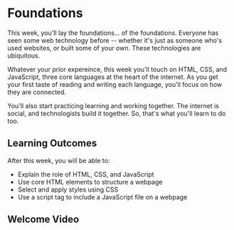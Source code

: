 # Foundations

This week, you'll lay the foundations... of the foundations. Everyone has seen some web technology before -- whether it's just as someone who's used websites, or built some of your own. These technologies are ubiquitous.

Whatever your prior expereince, this week you'll touch on HTML, CSS, and JavaScript, three core languages at the heart of the internet. As you get your first taste of reading and writing each language, you'll focus on how they are connected.

You'll also start practicing learning and working together. The internet is social, and technologists build it together. So, that's what you'll learn to do too.

## Learning Outcomes

After this week, you will be able to:

- Explain the role of HTML, CSS, and JavaScript
- Use core HTML elements to structure a webpage
- Select and apply styles using CSS
- Use a script tag to include a JavaScript file on a webpage

## Welcome Video

<!-- TODO: Welcome video -->